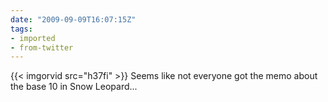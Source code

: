 ```yaml
---
date: "2009-09-09T16:07:15Z"
tags:
- imported
- from-twitter
---
```

{{< imgorvid src="h37fi" >}} Seems like not everyone got the memo about the base 10 in Snow Leopard...
